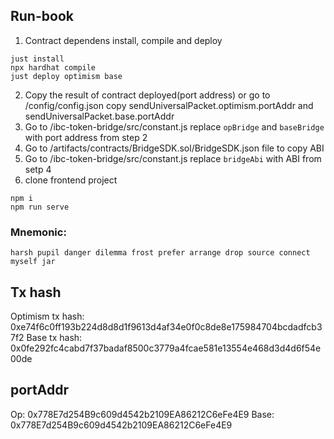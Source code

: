 
## Run-book
1. Contract dependens install, compile and deploy
```
just install
npx hardhat compile
just deploy optimism base
```
2. Copy the result of contract deployed(port address) or go to /config/config.json copy sendUniversalPacket.optimism.portAddr and sendUniversalPacket.base.portAddr
3. Go to /ibc-token-bridge/src/constant.js replace `opBridge` and `baseBridge` with port address from step 2
4. Go to /artifacts/contracts/BridgeSDK.sol/BridgeSDK.json file to copy ABI
5. Go to /ibc-token-bridge/src/constant.js replace `bridgeAbi` with ABI from setp 4
6. clone frontend project
```
npm i
npm run serve
```

### Mnemonic: 
    harsh pupil danger dilemma frost prefer arrange drop source connect myself jar

## Tx hash
Optimism tx hash: 0xe74f6c0ff193b224d8d8d1f9613d4af34e0f0c8de8e175984704bcdadfcb37f2
Base tx hash: 0x0fe292fc4cabd7f37badaf8500c3779a4fcae581e13554e468d3d4d6f54e00de


## portAddr
Op: 0x778E7d254B9c609d4542b2109EA86212C6eFe4E9
Base: 0x778E7d254B9c609d4542b2109EA86212C6eFe4E9




